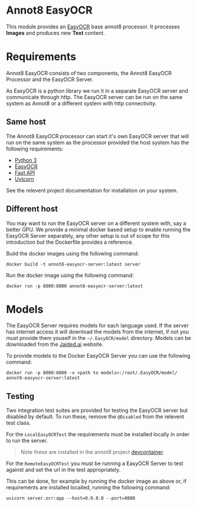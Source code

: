 # Annot8 EasyOCR

This module provides an [EasyOCR](https://www.jaided.ai/easyocr/) base annot8 processor.
It processes **Images** and produces new **Text** content.

# Requirements

Annot8 EasyOCR consists of two components, the Annot8 EasyOCR Processor and the EasyOCR Server.

As EasyOCR is a python library we run it in a separate EasyOCR server and communicate through http.
The EasyOCR server can be run on the same system as Annot8 or a different system with http connectivity.

## Same host

The Annot8 EasyOCR processor can start it's own EasyOCR server that will run on the same system as the processor provided the host system has the following requirements:

- [Python 3](https://www.python.org/)
- [EasyOCR](https://www.jaided.ai/easyocr/)
- [Fast API](https://fastapi.tiangolo.com/)
- [Uvicorn](https://www.uvicorn.org/)

See the relevent project documentation for installation on your system.

## Different host

You may want to run the EasyOCR server on a different system with, say a better GPU. We provide a minimal docker based setup to enable running the EasyOCR Server separately, any other setup is out of scope for this introduction but the Dockerfile provides a reference.

Build the docker images using the following command:

```
docker build -t annot8-easyocr-server:latest server
```

Run the docker image using the following command:

```
docker run -p 8000:8000 annot8-easyocr-server:latest
```

# Models

The EasyOCR Server requires models for each language used. If the server has internet access it will download the models from the internet, if not you must provide them youself in the `~/.EasyOCR/model` directory. Models can be downloaded from the [Jaided.ai](https://www.jaided.ai/easyocr/modelhub/) website.

To provide models to the Docker EasyOCR Server you can use the following command:

```
docker run -p 8000:8000 -v <path to models>:/root/.EasyOCR/model/ annot8-easyocr-server:latest
```

## Testing

Two integration test suites are provided for testing the EasyOCR server but disabled by default.
To run these, remove the `@Disabled` from the relevent test class.

For the `LocalEasyOCRTest` the requirements must be installed locally in order to run the server.

> Note these are installed in the annot8 project [devcontainer](https://github.com/annot8/devcontainer).

For the `RemoteEasyOCRTest` you must be running a EasyOCR Server to test against and set the url in the test appropriately.

This can be done, for example by running the docker image as above or, if requirements are installed localled, running the following command:

```
uvicorn server.ocr:app --host=0.0.0.0 --port=8080
```

